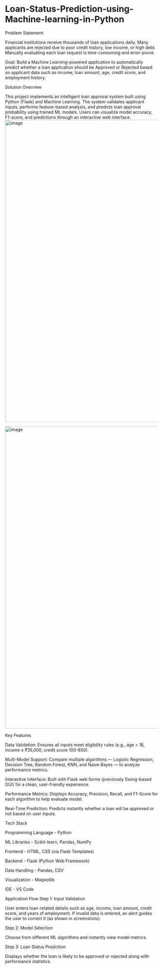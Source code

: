 # Loan-Status-Prediction-using-Machine-learning-in-Python
Problem Statement

Financial institutions receive thousands of loan applications daily. Many applicants are rejected due to poor credit history, low income, or high debt.
Manually evaluating each loan request is time-consuming and error-prone.

Goal: Build a Machine Learning–powered application to automatically predict whether a loan application should be Approved or Rejected based on applicant data such as income, loan amount, age, credit score, and employment history.

Solution Overview

This project implements an intelligent loan approval system built using Python (Flask) and Machine Learning.
The system validates applicant inputs, performs feature-based analysis, and predicts loan approval probability using trained ML models.
Users can visualize model accuracy, F1-score, and predictions through an interactive web interface.
<img width="1913" height="992" alt="image" src="https://github.com/user-attachments/assets/b979fccb-0df8-4e45-9c4d-cbe14f24f87e" />

<img width="1916" height="992" alt="image" src="https://github.com/user-attachments/assets/ecd0dc2d-816c-4f83-87fc-384fdc3c2b3c" />

Key Features

Data Validation:
Ensures all inputs meet eligibility rules (e.g., age > 18, income ≥ ₹35,000, credit score 100–850).

Multi-Model Support:
Compare multiple algorithms — Logistic Regression, Decision Tree, Random Forest, KNN, and Naive Bayes — to analyze performance metrics.

Interactive Interface:
Built with Flask web forms (previously Swing-based GUI) for a clean, user-friendly experience.

Performance Metrics:
Displays Accuracy, Precision, Recall, and F1-Score for each algorithm to help evaluate model.

Real-Time Prediction:
Predicts instantly whether a loan will be approved or not based on user inputs.

Tech Stack

Programming Language - Python

ML Libraries	- Scikit-learn, Pandas, NumPy

Frontend	- HTML, CSS (via Flask Templates)

Backend	- Flask (Python Web Framework)

Data Handling	- Pandas, CSV

Visualization	- Matplotlib

IDE - 	VS Code 


Application Flow
Step 1: Input Validation

User enters loan-related details such as age, income, loan amount, credit score, and years of employment.
If invalid data is entered, an alert guides the user to correct it (as shown in screenshots).

Step 2: Model Selection

Choose from different ML algorithms and instantly view model metrics.

Step 3: Loan Status Prediction

Displays whether the loan is likely to be approved or rejected along with performance statistics.
